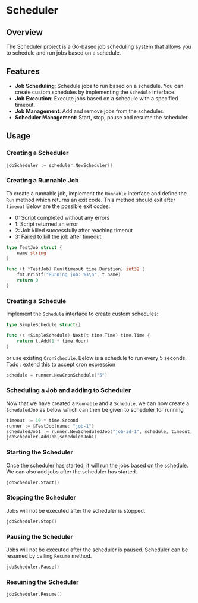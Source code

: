 # Scheduler

## Overview

The Scheduler project is a Go-based job scheduling system that allows you to schedule and run jobs based on a schedule.

## Features

- **Job Scheduling**: Schedule jobs to run based on a schedule. You can create custom schedules by implementing the `Schedule` interface.
- **Job Execution**: Execute jobs based on a schedule with a specified timeout.
- **Job Management**: Add and remove jobs from the scheduler.
- **Scheduler Management**: Start, stop, pause and resume the scheduler.

## Usage


### Creating a Scheduler

```go
jobScheduler := scheduler.NewScheduler()
```

### Creating a Runnable Job

To create a runnable job, implement the `Runnable` interface and define the `Run` method which returns an exit code. This method should exit after ```timeout``` 
Below are the possible exit codes:
- 0: Script completed without any errors
- 1: Script returned an error
- 2: Job killed successfully after reaching timeout
- 3: Failed to kill the job after timeout

```go
type TestJob struct {
    name string
}

func (t *TestJob) Run(timeout time.Duration) int32 {
    fmt.Printf("Running job: %s\n", t.name)
    return 0
}
```
### Creating a Schedule

Implement the `Schedule` interface to create custom schedules:

```go
type SimpleSchedule struct{}

func (s *SimpleSchedule) Next(t time.Time) time.Time {
    return t.Add(1 * time.Hour)
}
```

or use existing `CronSchedule`. Below is a schedule to run every 5 seconds. 
Todo : extend this to accept cron expression
```go
schedule = runner.NewCronSchedule("5")
```

### Scheduling a Job and adding to Scheduler

Now that we have created a ```Runnable``` and a ```Schedule```, we can now create a `ScheduledJob` as below which can then be given to scheduler for running

```go
timeout := 10 * time.Second
runner := &TestJob{name: "job-1"}
scheduledJob1 := runner.NewScheduledJob("job-id-1", schedule, timeout, runner)
jobScheduler.AddJob(scheduledJob1)
```

### Starting the Scheduler
Once the scheduler has started, it will run the jobs based on the schedule. We can also add jobs after the scheduler has started.
```go
jobScheduler.Start()
```

### Stopping the Scheduler
Jobs will not be executed after the scheduler is stopped.
```go
jobScheduler.Stop()
```

### Pausing the Scheduler
Jobs will not be executed after the scheduler is paused. Scheduler can be resumed by calling `Resume` method.
```go
jobScheduler.Pause()
```

### Resuming the Scheduler

```go
jobScheduler.Resume()
```
